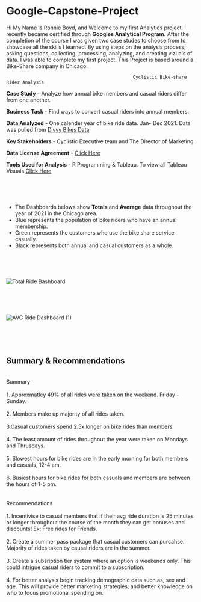 # Google-Capstone-Project

Hi My Name is Ronnie Boyd, and Welcome to my first Analytics project. I recently became certified through **Googles Analytical Program.** After the completion of the course I was given two case studes to choose from to showcase all the skills I learned. By using steps on the analysis process; asking questions, collecting, processing, analyzing, and creating vizuals of data. I was able to complete my first project.  This Project is based around a Bike-Share company in Chicago.

                                                   Cyclistic Bike-share Rider Analysis
                                                            
                                                            
**Case Study** - Analyze how annual bike members and casual riders differ from one another.

**Business Task** - Find ways to convert casual riders into annual members.

**Data Analyzed** - One calender year of bike ride data. Jan- Dec 2021. Data was pulled from [Divvy Bikes Data](https://divvy-tripdata.s3.amazonaws.com/index.html )

**Key Stakeholders** - Cyclistic Executive team and The Director of Marketing.

**Data License Agreement** - [ Click Here](https://ride.divvybikes.com/data-license-agreement)

**Tools Used for Analysis** - R Programming & Tableau. To view all Tableau Visuals [ Click Here](https://public.tableau.com/app/profile/ronnie3109/viz/ChicagoBikeRides_16639666190670/AVGRideDashboard#1) 

<br>
<br>
<br>







- The Dashboards belows show **Totals** and **Average** data throughout the year of 2021 in the Chicago area. 
- Blue represents the population of bike riders who have an annual membership.
- Green represents the customers who use the bike share service casually.
- Black represents both annual and casual customers as a whole.






<br>
<br>
<br>



![Total Ride Bashboard](https://user-images.githubusercontent.com/105947393/202314174-0f456177-00c0-4ffd-8c4d-3f91cb69fa20.png)

<br>
<br>
<br>



![AVG Ride Dashboard (1)](https://user-images.githubusercontent.com/105947393/202314204-01d7af72-f18a-463b-9902-4ab4e6fb706b.png)

<br>
<br>
<br>

## Summary & Recommendations
<br>
Summary
<br>
<br>
1. Approxmatley 49% of all rides were taken on the weekend. Friday - Sunday.
<br>
<br>
2. Members make up majority of all rides taken.
<br>
<br>
3.Casual customers spend 2.5x longer on bike rides than members.
<br>
<br>
4. The least amount of rides throughout the year were taken on Mondays and Thrusdays.
<br>
<br>
5. Slowest hours for bike rides are in the early morning for both members and casuals, 12-4 am.
<br>
<br>
6. Busiest hours for bike rides for both casuals and members are between the hours of 1-5 pm.
<br>
<br>
<br>
Recommendations
<br>
<br>
1. Incentivise to casual members that if their avg ride duration is 25 minutes or longer throughout the course of the month they can get bonuses and discounts! Ex: Free rides for Friends.
<br>
<br>
2. Create a summer pass package that casual customers can purcahse. Majority of rides taken by causal riders are in the summer.
<br>
<br>
3. Create a subsription tier system where an option is weekends only. This could intrigue casual riders to commit to a subscription.
<br>
<br>
4. For better analysis begin tracking demographic data such as, sex and age. This will provide better marketing strategies, and better knowledge on who to focus promotional spending on.


